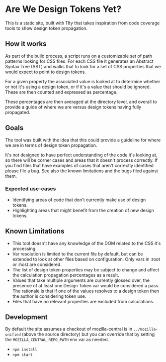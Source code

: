 # Are We Design Tokens Yet?

This is a static site, built with 11ty that takes inspiration from code coverage
tools to show design token propagation.

## How it works

As part of the build process, a script runs on a customizable set of path
patterns looking for CSS files. For each CSS file it generates an Abstract
Syntax Tree (AST) and walks that to look for a set of CSS properties that we
would expect to point to design tokens.

For a given property the associated value is looked at to determine whether or
not it's using a design token, or if it's a value that should be ignored. These
are then counted and expressed as percentage.

These percentages are then averaged at the directory level, and overall to
provide a guide of where we are versus design tokens having fully propagated.

## Goals

The tool was built with the idea that this could provide a guideline for where
we are in terms of design token propagation.

It's not designed to have perfect understanding of the code it's looking at, so
there will be corner cases and areas that it doesn't process correctly. If you
find files that have examples of cases that aren't correctly identified please
file a bug. See also the known limitations and the bugs filed against them.

### Expected use-cases

- Identifying areas of code that don't currently make use of design tokens.
- Highlighting areas that might benefit from the creation of new design tokens.

## Known Limitations

- This tool doesn't have any knowledge of the DOM related to the CSS it's
  processing.
- Var resolution is limited to the current file by default, but can be extended
  to look at other files based on configuration. Only vars in :root or :host are
  considered.
- The list of design token properties may be subject to change and affect the
  calculation propagation percentages as a result.
- Values that take multiple arguments are currently glossed over, the presence
  of at least one Design Token var would be considered a pass. The rationale is
  that if one of the values resolves to a design token then the author is
  considering token use.
- Files that have no relevant properties are excluded from calculations.

## Development

By default the site assumes a checkout of mozilla-central is in
`../mozilla-unified` (above the source directory) but you can override that by
setting the `MOZILLA_CENTRAL_REPO_PATH` env var as needed.

- `npm install`
- `npm start`
